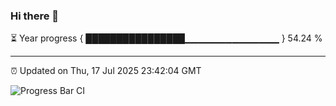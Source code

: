 ### Hi there 👋

⏳ Year progress { ████████████████▁▁▁▁▁▁▁▁▁▁▁▁▁▁ } 54.24 %

---

⏰ Updated on Thu, 17 Jul 2025 23:42:04 GMT

![Progress Bar CI](https://github.com/IshwaranRudhara/GIT-ACTION/workflows/Progress%20Bar%20CI/badge.svg)

